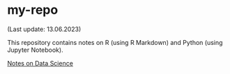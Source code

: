 # my-repo
(Last update: 13.06.2023)

This repository contains notes on R (using R Markdown) and Python (using Jupyter Notebook).

[Notes on Data Science](https://stevenkhwun.github.io/my-repo/DataScienceNotes.html)
